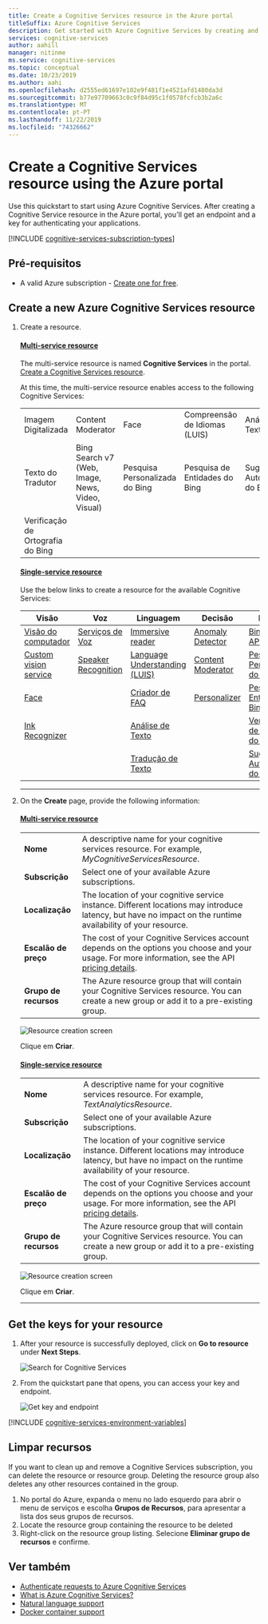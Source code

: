 ```yaml
---
title: Create a Cognitive Services resource in the Azure portal
titleSuffix: Azure Cognitive Services
description: Get started with Azure Cognitive Services by creating and subscribing to a resource in the Azure portal.
services: cognitive-services
author: aahill
manager: nitinme
ms.service: cognitive-services
ms.topic: conceptual
ms.date: 10/23/2019
ms.author: aahi
ms.openlocfilehash: d2555ed61697e102e9f481f1e4521afd1480da3d
ms.sourcegitcommit: b77e97709663c0c9f84d95c1f0578fcfcb3b2a6c
ms.translationtype: MT
ms.contentlocale: pt-PT
ms.lasthandoff: 11/22/2019
ms.locfileid: "74326662"
---
```

# <a name="create-a-cognitive-services-resource-using-the-azure-portal"></a>Create a Cognitive Services resource using the Azure portal

Use this quickstart to start using Azure Cognitive Services. After creating a Cognitive Service resource in the Azure portal, you'll get an endpoint and a key for authenticating your applications.


[!INCLUDE [cognitive-services-subscription-types](../../includes/cognitive-services-subscription-types.md)]

## <a name="prerequisites"></a>Pré-requisitos

* A valid Azure subscription - [Create one for free](https://azure.microsoft.com/free/).

## <a name="create-a-new-azure-cognitive-services-resource"></a>Create a new Azure Cognitive Services resource

1. Create a resource.

    #### <a name="multi-service-resourcetabmultiservice"></a>[Multi-service resource](#tab/multiservice)
    
    The multi-service resource is named **Cognitive Services** in the portal. [Create a Cognitive Services resource](https://ms.portal.azure.com/#create/Microsoft.CognitiveServicesAllInOne).
    
    At this time, the multi-service resource enables access to the following Cognitive Services:
    
    |                  |                                                      |                    |                               |                  |
    |------------------|------------------------------------------------------|--------------------|-------------------------------|------------------|
    | Imagem Digitalizada  | Content Moderator                                    | Face               | Compreensão de Idiomas (LUIS) | Análise de Texto   |
    | Texto do Tradutor  | Bing Search v7 <br>(Web, Image, News, Video, Visual) | Pesquisa Personalizada do Bing | Pesquisa de Entidades do Bing            | Sugestão Automática do Bing |
    | Verificação de Ortografia do Bing |                                                      |                    |                               |                  |
    
    #### <a name="single-service-resourcetabsingleservice"></a>[Single-service resource](#tab/singleservice)

    Use the below links to create a resource for the available Cognitive Services:

    | Visão                      | Voz                  | Linguagem                          | Decisão             | Procurar                 |
    |-----------------------------|-------------------------|-----------------------------------|----------------------|------------------------|
    | [Visão do computador](https://ms.portal.azure.com/#create/Microsoft.CognitiveServicesComputerVision)         | [Serviços de Voz](https://ms.portal.azure.com/#create/Microsoft.CognitiveServicesSpeechServices)     | [Immersive reader](https://ms.portal.azure.com/#create/Microsoft.CognitiveServicesImmersiveReader)              | [Anomaly Detector](https://ms.portal.azure.com/#create/Microsoft.CognitiveServicesAnomalyDetector) | [Bing Search API V7](https://ms.portal.azure.com/#create/Microsoft.CognitiveServicesBingSearch-v7) |
    | [Custom vision service](https://ms.portal.azure.com/#create/Microsoft.CognitiveServicesCustomVision) | [Speaker Recognition](https://ms.portal.azure.com/#create/Microsoft.CognitiveServicesSpeakerRecognition) | [Language Understanding (LUIS)](https://ms.portal.azure.com/#create/Microsoft.CognitiveServicesLUISAllInOne) | [Content Moderator](https://ms.portal.azure.com/#create/Microsoft.CognitiveServicesContentModerator) | [Pesquisa Personalizada do Bing](https://ms.portal.azure.com/#create/Microsoft.CognitiveServicesBingCustomSearch) |
    | [Face](https://ms.portal.azure.com/#create/Microsoft.CognitiveServicesFace)                    |                         | [Criador de FAQ](https://ms.portal.azure.com/#create/Microsoft.CognitiveServicesQnAMaker)                     | [Personalizer](https://ms.portal.azure.com/#create/Microsoft.CognitiveServicesPersonalizer)     | [Pesquisa de Entidades do Bing](https://ms.portal.azure.com/#create/Microsoft.CognitiveServicesBingEntitySearch) |
    | [Ink Recognizer](https://ms.portal.azure.com/#create/Microsoft.CognitiveServicesInkRecognizer)        |                         | [Análise de Texto](https://ms.portal.azure.com/#create/Microsoft.CognitiveServicesTextAnalytics)                |                      | [Verificação de Ortografia do Bing](https://ms.portal.azure.com/#create/Microsoft.CognitiveServicesBingSpellCheck-v7)   |
    |           |                         | [Tradução de Texto](https://ms.portal.azure.com/#create/Microsoft.CognitiveServicesTextTranslation)               |                      | [Sugestão Automática do Bing](https://ms.portal.azure.com/#create/Microsoft.CognitiveServicesBingAutosuggest-v7)                       |
    ***

3. On the **Create** page, provide the following information:

    #### <a name="multi-service-resourcetabmultiservice"></a>[Multi-service resource](#tab/multiservice)

    |    |    |
    |--|--|
    | **Nome** | A descriptive name for your cognitive services resource. For example, *MyCognitiveServicesResource*. |
    | **Subscrição** | Select one of your available Azure subscriptions. |
    | **Localização** | The location of your cognitive service instance. Different locations may introduce latency, but have no impact on the runtime availability of your resource. |
    | **Escalão de preço** | The cost of your Cognitive Services account depends on the options you choose and your usage. For more information, see the API [pricing details](https://azure.microsoft.com/pricing/details/cognitive-services/).
    | **Grupo de recursos** | The Azure resource group that will contain your Cognitive Services resource. You can create a new group or add it to a pre-existing group. |

    ![Resource creation screen](media/cognitive-services-apis-create-account/resource_create_screen-multi.png)

    Clique em **Criar**.

    #### <a name="single-service-resourcetabsingleservice"></a>[Single-service resource](#tab/singleservice)

    |    |    |
    |--|--|
    | **Nome** | A descriptive name for your cognitive services resource. For example, *TextAnalyticsResource*. |
    | **Subscrição** | Select one of your available Azure subscriptions. |
    | **Localização** | The location of your cognitive service instance. Different locations may introduce latency, but have no impact on the runtime availability of your resource. |
    | **Escalão de preço** | The cost of your Cognitive Services account depends on the options you choose and your usage. For more information, see the API [pricing details](https://azure.microsoft.com/pricing/details/cognitive-services/).
    | **Grupo de recursos** | The Azure resource group that will contain your Cognitive Services resource. You can create a new group or add it to a pre-existing group. |

    ![Resource creation screen](media/cognitive-services-apis-create-account/resource_create_screen.png)

    Clique em **Criar**.

    ***

## <a name="get-the-keys-for-your-resource"></a>Get the keys for your resource

1. After your resource is successfully deployed, click on **Go to resource** under **Next Steps**.

    ![Search for Cognitive Services](media/cognitive-services-apis-create-account/resource-next-steps.png)

2. From the quickstart pane that opens, you can access your key and endpoint.

    ![Get key and endpoint](media/cognitive-services-apis-create-account/get-cog-serv-keys.png)

[!INCLUDE [cognitive-services-environment-variables](../../includes/cognitive-services-environment-variables.md)]

## <a name="clean-up-resources"></a>Limpar recursos

If you want to clean up and remove a Cognitive Services subscription, you can delete the resource or resource group. Deleting the resource group also deletes any other resources contained in the group.

1. No portal do Azure, expanda o menu no lado esquerdo para abrir o menu de serviços e escolha **Grupos de Recursos**, para apresentar a lista dos seus grupos de recursos.
2. Locate the resource group containing the resource to be deleted
3. Right-click on the resource group listing. Selecione **Eliminar grupo de recursos** e confirme.

## <a name="see-also"></a>Ver também

* [Authenticate requests to Azure Cognitive Services](authentication.md)
* [What is Azure Cognitive Services?](Welcome.md)
* [Natural language support](language-support.md)
* [Docker container support](cognitive-services-container-support.md)
